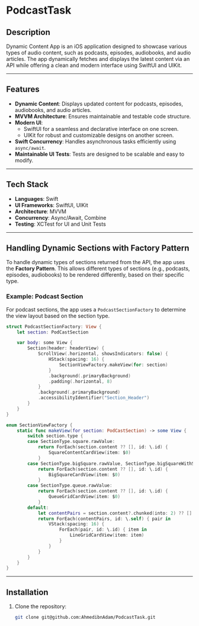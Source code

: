 # PodcastTask

## Description  
Dynamic Content App is an iOS application designed to showcase various types of audio content, such as podcasts, episodes, audiobooks, and audio articles. The app dynamically fetches and displays the latest content via an API while offering a clean and modern interface using SwiftUI and UIKit.

---

## Features  
- **Dynamic Content**: Displays updated content for podcasts, episodes, audiobooks, and audio articles.  
- **MVVM Architecture**: Ensures maintainable and testable code structure.  
- **Modern UI**:  
  - SwiftUI for a seamless and declarative interface on one screen.  
  - UIKit for robust and customizable designs on another screen.  
- **Swift Concurrency**: Handles asynchronous tasks efficiently using `async/await`.  
- **Maintainable UI Tests**: Tests are designed to be scalable and easy to modify.  

---

## Tech Stack  
- **Languages**: Swift  
- **UI Frameworks**: SwiftUI, UIKit  
- **Architecture**: MVVM  
- **Concurrency**: Async/Await, Combine  
- **Testing**: XCTest for UI and Unit Tests  

---

## Handling Dynamic Sections with Factory Pattern  
To handle dynamic types of sections returned from the API, the app uses the **Factory Pattern**. This allows different types of sections (e.g., podcasts, episodes, audiobooks) to be rendered differently, based on their specific type.

### Example: Podcast Section  
For podcast sections, the app uses a `PodcastSectionFactory` to determine the view layout based on the section type.

```swift
struct PodcastSectionFactory: View {
    let section: PodCastSection

    var body: some View {
        Section(header: headerView) {
            ScrollView(.horizontal, showsIndicators: false) {
                HStack(spacing: 16) {
                    SectionViewFactory.makeView(for: section)
                }
                .background(.primaryBackground)
                .padding(.horizontal, 8)
            }
            .background(.primaryBackground)
            .accessibilityIdentifier("Section_Header")
        }
    }
}

enum SectionViewFactory {
    static func makeView(for section: PodCastSection) -> some View {
        switch section.type {
        case SectionType.square.rawValue:
            return ForEach(section.content ?? [], id: \.id) {
                SquareContentCardView(item: $0)
            }
        case SectionType.bigSquare.rawValue, SectionType.bigSquareWithSpace.rawValue:
            return ForEach(section.content ?? [], id: \.id) {
                BigSquareCardView(item: $0)
            }
        case SectionType.queue.rawValue:
            return ForEach(section.content ?? [], id: \.id) {
                QueueGridCardView(item: $0)
            }
        default:
            let contentPairs = section.content?.chunked(into: 2) ?? []
            return ForEach(contentPairs, id: \.self) { pair in
                VStack(spacing: 16) {
                    ForEach(pair, id: \.id) { item in
                        LineGridCardView(item: item)
                    }
                }
            }
        }
    }
}

```
---

## Installation  
1. Clone the repository:  
   ```bash
   git clone git@github.com:AhmedibnAdam/PodcastTask.git
